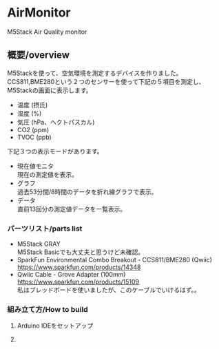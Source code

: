 # AirMonitor
M5Stack Air Quality monitor

## 概要/overview
M5Stackを使って、空気環境を測定するデバイスを作りました。<BR>
CCS811,BME280という２つのセンサーを使って下記の５項目を測定し、M5Stackの画面に表示します。
- 温度 (摂氏)
- 湿度 (%)
- 気圧 (hPa、ヘクトパスカル)
- CO2 (ppm)
- TVOC (ppb)
  
下記３つの表示モードがあります。
- 現在値モニタ<BR>
  現在の測定値を表示。
- グラフ<BR>
  過去53分間/8時間のデータを折れ線グラフで表示。
- データ<BR>
  直前13回分の測定値データを一覧表示。


### パーツリスト/parts list
* M5Stack GRAY<BR>
  M5Stack Basicでも大丈夫と思うけど未確認。
* SparkFun Environmental Combo Breakout - CCS811/BME280 (Qwiic)<BR>
  https://www.sparkfun.com/products/14348
* Qwiic Cable - Grove Adapter (100mm)<BR>
  https://www.sparkfun.com/products/15109<BR>
  私はブレッドボードを使いましたが、このケーブルでいけるはず。。
  
### 組み立て方/How to build
1. Arduino IDEをセットアップ<BR>

2. 
